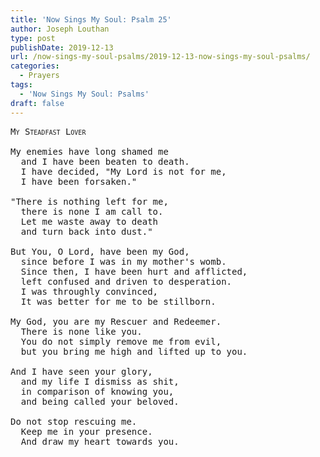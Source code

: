 ```yaml
---
title: 'Now Sings My Soul: Psalm 25'
author: Joseph Louthan
type: post
publishDate: 2019-12-13
url: /now-sings-my-soul-psalms/2019-12-13-now-sings-my-soul-psalms/
categories:
  - Prayers
tags:
  - 'Now Sings My Soul: Psalms'
draft: false
---
```

<pre>
<div style="font-variant: small-caps;">My Steadfast Lover</div>
My enemies have long shamed me
  and I have been beaten to death.
  I have decided, "My Lord is not for me,
  I have been forsaken."

"There is nothing left for me,
  there is none I am call to.
  Let me waste away to death
  and turn back into dust."

But You, O Lord, have been my God,
  since before I was in my mother's womb.
  Since then, I have been hurt and afflicted,
  left confused and driven to desperation.
  I was throughly convinced,
  It was better for me to be stillborn.

My God, you are my Rescuer and Redeemer.
  There is none like you.
  You do not simply remove me from evil,
  but you bring me high and lifted up to you.

And I have seen your glory,
  and my life I dismiss as shit,
  in comparison of knowing you,
  and being called your beloved.

Do not stop rescuing me.
  Keep me in your presence.
  And draw my heart towards you.

</pre>

